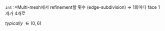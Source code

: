 `int`
:=Multi-mesh에서 refinement할 횟수 (edge-subdivision)
$\Rightarrow$ 1회마다 face 1개가 4개로

*typically* $\in (0,6)$